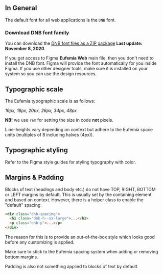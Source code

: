 ## In General

The default font for all web applications is the `DNB` font.

### Download DNB font family

You can download the [DNB font files as a ZIP package](https://github.com/dnbexperience/eufemia/blob/develop/packages/eufemia/assets/fonts/DNB.zip?raw=true) **Last update: November 8, 2020**.

If you get access to Figma **Eufemia Web** main file, then you don't need to install the DNB font. Figma will provide the font automatically for you inside Figma. If you use other designer tools, make sure it is installed on your system so you can use the design resources.

## Typographic scale

The Eufemia typographic scale is as follows:

_16px, 18px, 20px, 26px, 34px, 48px_

**NB!** we use `rem` for setting the size in code **not** pixels.

Line-heights vary depending on context but adhere to the Eufemia space units (multiples of 8 including halves (4px)).

## Typographic styling

Refer to the Figma style guides for styling typography with color.

## Margins & Padding

Blocks of text (headings and body etc.) do not have TOP, RIGHT, BOTTOM or LEFT margins by default. This is usually set by the containing element and based on context. However, there is a helper class to enable the "default" spacing:

```html
<div class="dnb-spacing">
  <h1 class="dnb-h--xx-large">...</h1>
  <p class="dnb-p">...</p>
</div>
```

The reason for this is to provide an out-of-the-box style which looks good before any customizing is applied.

Make sure to stick to the Eufemia spacing system when adding or removing bottom margins.

Padding is also not something applied to blocks of text by default.
